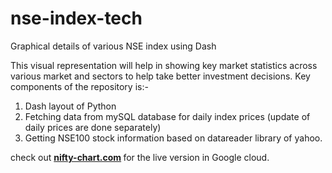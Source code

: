 # nse-index-tech
Graphical details of various NSE index using Dash

This visual representation will help in showing key market statistics across various market and sectors to help take better investment decisions.
Key components of the repository is:-

1. Dash layout of Python
2. Fetching data from mySQL database for daily index prices (update of daily prices are done separately)
3. Getting NSE100 stock information based on datareader library of yahoo.

check out <strong><a href="http://nifty-chart.com/">nifty-chart.com</a> </strong> for the live version in Google cloud.

